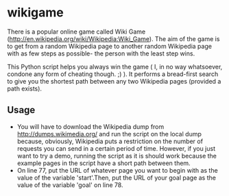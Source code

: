 wikigame
========
There is a popular online game called Wiki Game (http://en.wikipedia.org/wiki/Wikipedia:Wiki_Game). The aim of the game is to get from a random Wikipedia page to another random Wikipedia page with as few steps as possible- the person with the least step wins. 

This Python script helps you always win the game ( I, in no way whatsoever, condone any form of cheating though. ;) ). It performs a bread-first search to give you the shortest path between any two Wikipedia pages (provided a path exists).

Usage
-----
- You will have to download the Wikipedia dump from http://dumps.wikimedia.org/ and run the script on the local dump because, obviously, Wikipedia puts a restriction on the number of requests you can send in a certain period of time. However, if you just want to try a demo, running the script as it is should work because the example pages in the script have a short path between them. 
- On line 77, put the URL of whatever page you want to begin with as the value of the variable 'start'.Then, put the URL of your goal page as the value of the variable 'goal' on line 78.
